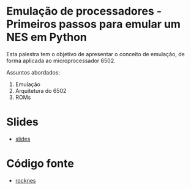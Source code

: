 #  Emulação de processadores - Primeiros passos para emular um NES em Python

Esta palestra tem o objetivo de apresentar o conceito de emulação, de forma aplicada ao microprocessador 6502.

Assuntos abordados:

1. Emulação
2. Arquitetura do 6502
3. ROMs

# Slides

- [slides](https://www.dropbox.com/s/1j1rbile5034cmy/PythonBrasil14.pdf?dl=0)

# Código fonte

- [rocknes](https://github.com/ronaldotd/rocknes)
